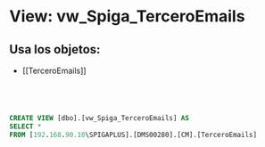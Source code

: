 # View: vw_Spiga_TerceroEmails

## Usa los objetos:
- [[TerceroEmails]]

```sql




CREATE VIEW [dbo].[vw_Spiga_TerceroEmails] AS
SELECT *
FROM [192.168.90.10\SPIGAPLUS].[DMS00280].[CM].[TerceroEmails]

```
